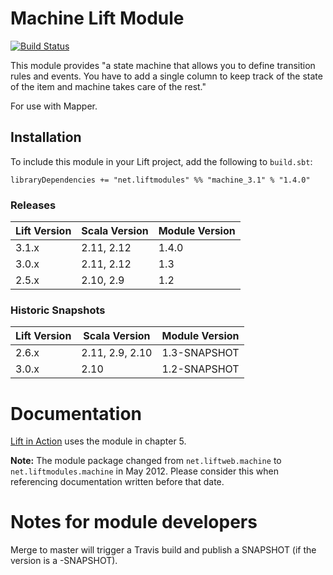 Machine Lift Module
==================

[![Build Status](https://travis-ci.org/liftmodules/machine.svg?branch=master)](https://travis-ci.org/liftmodules/machine)

This module provides "a state machine that allows you to define transition rules and events.  You have to add a single column to keep track of the state of the item and machine takes care of the rest."

For use with Mapper.

Installation
------------

To include this module in your Lift project, add the following to `build.sbt`:

    libraryDependencies += "net.liftmodules" %% "machine_3.1" % "1.4.0"

### Releases


| Lift Version | Scala Version | Module Version |
|--------------|---------------|----------------|
| 3.1.x        | 2.11, 2.12    |  1.4.0         |
| 3.0.x        | 2.11, 2.12    |  1.3           |
| 2.5.x        | 2.10, 2.9     |  1.2           |


### Historic Snapshots

| Lift Version | Scala Version   | Module Version |
|--------------|-----------------|----------------|
| 2.6.x        | 2.11, 2.9, 2.10 | 1.3-SNAPSHOT   |
| 3.0.x        | 2.10            | 1.2-SNAPSHOT   |


Documentation
=============

[Lift in Action](http://www.manning.com/perrett/) uses the module in chapter 5.

**Note:** The module package changed from `net.liftweb.machine` to `net.liftmodules.machine` in May 2012.  Please consider this when referencing documentation written before that date.


Notes for module developers
===========================

Merge to master will trigger a Travis build and publish a SNAPSHOT (if the version is a -SNAPSHOT).
